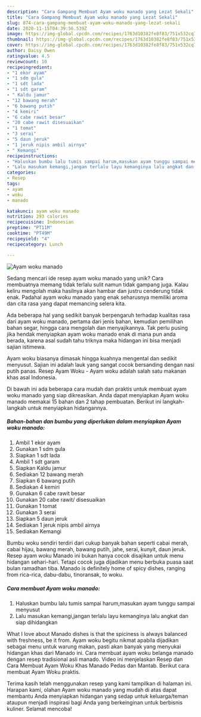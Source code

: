 ```yaml
---
description: "Cara Gampang Membuat Ayam woku manado yang Lezat Sekali"
title: "Cara Gampang Membuat Ayam woku manado yang Lezat Sekali"
slug: 874-cara-gampang-membuat-ayam-woku-manado-yang-lezat-sekali
date: 2020-11-15T04:39:56.539Z
image: https://img-global.cpcdn.com/recipes/1763d10382fe8f83/751x532cq70/ayam-woku-manado-foto-resep-utama.jpg
thumbnail: https://img-global.cpcdn.com/recipes/1763d10382fe8f83/751x532cq70/ayam-woku-manado-foto-resep-utama.jpg
cover: https://img-global.cpcdn.com/recipes/1763d10382fe8f83/751x532cq70/ayam-woku-manado-foto-resep-utama.jpg
author: Daisy Owen
ratingvalue: 4.5
reviewcount: 10
recipeingredient:
- "1 ekor ayam"
- "1 sdm gula"
- "1 sdt lada"
- "1 sdt garam"
- " Kaldu jamur"
- "12 bawang merah"
- "6 bawang putih"
- "4 kemiri"
- "6 cabe rawit besar"
- "20 cabe rawit disesuaikan"
- "1 tomat"
- "3 serai"
- "5 daun jeruk"
- "1 jeruk nipis ambil airnya"
- " Kemangi"
recipeinstructions:
- "Haluskan bumbu lalu tumis sampai harum,masukan ayam tunggu sampai menyusut"
- "Lalu masukan kemangi,jangan terlalu layu kemanginya lalu angkat dan siap dihidangkan"
categories:
- Resep
tags:
- ayam
- woku
- manado

katakunci: ayam woku manado 
nutrition: 293 calories
recipecuisine: Indonesian
preptime: "PT11M"
cooktime: "PT49M"
recipeyield: "4"
recipecategory: Lunch

---
```



![Ayam woku manado](https://img-global.cpcdn.com/recipes/1763d10382fe8f83/751x532cq70/ayam-woku-manado-foto-resep-utama.jpg)

Sedang mencari ide resep ayam woku manado yang unik? Cara membuatnya memang tidak terlalu sulit namun tidak gampang juga. Kalau keliru mengolah maka hasilnya akan hambar dan justru cenderung tidak enak. Padahal ayam woku manado yang enak seharusnya memiliki aroma dan cita rasa yang dapat memancing selera kita.

Ada beberapa hal yang sedikit banyak berpengaruh terhadap kualitas rasa dari ayam woku manado, pertama dari jenis bahan, kemudian pemilihan bahan segar, hingga cara mengolah dan menyajikannya. Tak perlu pusing jika hendak menyiapkan ayam woku manado enak di mana pun anda berada, karena asal sudah tahu triknya maka hidangan ini bisa menjadi sajian istimewa.

Ayam woku biasanya dimasak hingga kuahnya mengental dan sedikit menyusut. Sajian ini adalah lauk yang sangat cocok bersanding dengan nasi putih panas. Resep Ayam Woku - Ayam woku adalah salah satu makanan khas asal Indonesia.


Di bawah ini ada beberapa cara mudah dan praktis untuk membuat ayam woku manado yang siap dikreasikan. Anda dapat menyiapkan Ayam woku manado memakai 15 bahan dan 2 tahap pembuatan. Berikut ini langkah-langkah untuk menyiapkan hidangannya.

<!--inarticleads1-->

##### Bahan-bahan dan bumbu yang diperlukan dalam menyiapkan Ayam woku manado:

1. Ambil 1 ekor ayam
1. Gunakan 1 sdm gula
1. Siapkan 1 sdt lada
1. Ambil 1 sdt garam
1. Siapkan  Kaldu jamur
1. Sediakan 12 bawang merah
1. Siapkan 6 bawang putih
1. Sediakan 4 kemiri
1. Gunakan 6 cabe rawit besar
1. Gunakan 20 cabe rawit/ disesuaikan
1. Gunakan 1 tomat
1. Gunakan 3 serai
1. Siapkan 5 daun jeruk
1. Sediakan 1 jeruk nipis ambil airnya
1. Sediakan  Kemangi


Bumbu woku sendiri terdiri dari cukup banyak bahan seperti cabai merah, cabai hijau, bawang merah, bawang putih, jahe, serai, kunyit, daun jeruk. Resep ayam woku Manado ini bukan hanya cocok disajikan untuk menu hidangan sehari-hari. Tetapi cocok juga dijadikan menu berbuka puasa saat bulan ramadhan tiba. Manado is definitely home of spicy dishes, ranging from rica-rica, dabu-dabu, tinoransak, to woku. 

<!--inarticleads2-->

##### Cara membuat Ayam woku manado:

1. Haluskan bumbu lalu tumis sampai harum,masukan ayam tunggu sampai menyusut
1. Lalu masukan kemangi,jangan terlalu layu kemanginya lalu angkat dan siap dihidangkan


What I love about Manado dishes is that the spiciness is always balanced with freshness, be it from. Ayam woku begitu nikmat apabila dijadikan sebagai menu untuk warung makan, pasti akan banyak yang menyukai hidangan khas dari Manado ini. Cara membuat ayam woku belanga manado dengan resep tradisional asli manado. Video ini menjelaskan Resep dan Cara Membuat Ayam Woku Khas Manado Pedas dan Mantab. Berikut cara membuat Ayam Woku praktis. 

Terima kasih telah menggunakan resep yang kami tampilkan di halaman ini. Harapan kami, olahan Ayam woku manado yang mudah di atas dapat membantu Anda menyiapkan hidangan yang sedap untuk keluarga/teman ataupun menjadi inspirasi bagi Anda yang berkeinginan untuk berbisnis kuliner. Selamat mencoba!
